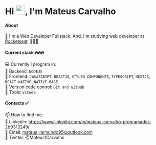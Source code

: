 
<h1 align="left">Hi <img src="https://raw.githubusercontent.com/kaueMarques/kaueMarques/master/hi.gif" height="30px">, I'm Mateus Carvalho</h1>
<p align="left">

#### About
📌 I'm a Web Developer Fullstack. And, I'm studying web developer at [Rocketseat](https://rocketseat.com.br). 🚀🚀🚀

#### Current stack 🔥🔥🔥
💻 Currently I program in: </br>
📌 Backend: `NODEJS` </br>
📌 Frontend: `JAVASCRIPT`, `REACTJS`, `STYLED-COMPONENTS`, `TYPESCRIPT`, `NEXTJS`, `REACT-NATIVE`, `NATIVE-BASE` </br>
📌 Version code control: `Git and GitHub` </br>
📌 Tools: `VsCode` </br>


#### Contacts ✅
📫 How to find me: </br>
📌 Linkedin: https://www.linkedin.com/in/mateus-carvalho-programador-2b9313249/ </br>
📌 Email: mateus_raimundo95@outlook.com </br>
📌 Twitter: @Mateus1Carvalho

